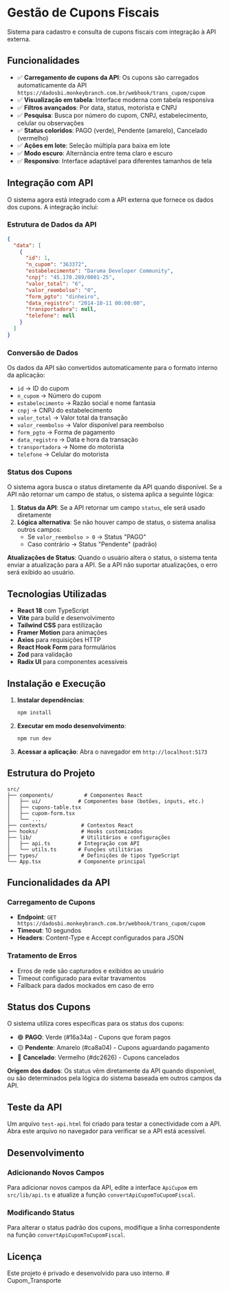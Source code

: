 # Gestão de Cupons Fiscais

Sistema para cadastro e consulta de cupons fiscais com integração à API externa.

## Funcionalidades

- ✅ **Carregamento de cupons da API**: Os cupons são carregados automaticamente da API `https://dadosbi.monkeybranch.com.br/webhook/trans_cupom/cupom`
- ✅ **Visualização em tabela**: Interface moderna com tabela responsiva
- ✅ **Filtros avançados**: Por data, status, motorista e CNPJ
- ✅ **Pesquisa**: Busca por número do cupom, CNPJ, estabelecimento, celular ou observações
- ✅ **Status coloridos**: PAGO (verde), Pendente (amarelo), Cancelado (vermelho)
- ✅ **Ações em lote**: Seleção múltipla para baixa em lote
- ✅ **Modo escuro**: Alternância entre tema claro e escuro
- ✅ **Responsivo**: Interface adaptável para diferentes tamanhos de tela

## Integração com API

O sistema agora está integrado com a API externa que fornece os dados dos cupons. A integração inclui:

### Estrutura de Dados da API
```json
{
  "data": [
    {
      "id": 1,
      "n_cupom": "363372",
      "estabelecimento": "Daruma Developer Community",
      "cnpj": "45.170.289/0001-25",
      "valor_total": "6",
      "valor_reembolso": "0",
      "form_pgto": "dinheiro",
      "data_registro": "2014-10-11 00:00:00",
      "transportadora": null,
      "telefone": null
    }
  ]
}
```

### Conversão de Dados
Os dados da API são convertidos automaticamente para o formato interno da aplicação:

- `id` → ID do cupom
- `n_cupom` → Número do cupom
- `estabelecimento` → Razão social e nome fantasia
- `cnpj` → CNPJ do estabelecimento
- `valor_total` → Valor total da transação
- `valor_reembolso` → Valor disponível para reembolso
- `form_pgto` → Forma de pagamento
- `data_registro` → Data e hora da transação
- `transportadora` → Nome do motorista
- `telefone` → Celular do motorista

### Status dos Cupons
O sistema agora busca o status diretamente da API quando disponível. Se a API não retornar um campo de status, o sistema aplica a seguinte lógica:

1. **Status da API**: Se a API retornar um campo `status`, ele será usado diretamente
2. **Lógica alternativa**: Se não houver campo de status, o sistema analisa outros campos:
   - Se `valor_reembolso > 0` → Status "PAGO"
   - Caso contrário → Status "Pendente" (padrão)

**Atualizações de Status**: Quando o usuário altera o status, o sistema tenta enviar a atualização para a API. Se a API não suportar atualizações, o erro será exibido ao usuário.

## Tecnologias Utilizadas

- **React 18** com TypeScript
- **Vite** para build e desenvolvimento
- **Tailwind CSS** para estilização
- **Framer Motion** para animações
- **Axios** para requisições HTTP
- **React Hook Form** para formulários
- **Zod** para validação
- **Radix UI** para componentes acessíveis

## Instalação e Execução

1. **Instalar dependências**:
   ```bash
   npm install
   ```

2. **Executar em modo desenvolvimento**:
   ```bash
   npm run dev
   ```

3. **Acessar a aplicação**:
   Abra o navegador em `http://localhost:5173`

## Estrutura do Projeto

```
src/
├── components/          # Componentes React
│   ├── ui/            # Componentes base (botões, inputs, etc.)
│   ├── cupons-table.tsx
│   ├── cupom-form.tsx
│   └── ...
├── contexts/           # Contextos React
├── hooks/              # Hooks customizados
├── lib/                # Utilitários e configurações
│   ├── api.ts         # Integração com API
│   └── utils.ts       # Funções utilitárias
├── types/              # Definições de tipos TypeScript
└── App.tsx            # Componente principal
```

## Funcionalidades da API

### Carregamento de Cupons
- **Endpoint**: `GET https://dadosbi.monkeybranch.com.br/webhook/trans_cupom/cupom`
- **Timeout**: 10 segundos
- **Headers**: Content-Type e Accept configurados para JSON

### Tratamento de Erros
- Erros de rede são capturados e exibidos ao usuário
- Timeout configurado para evitar travamentos
- Fallback para dados mockados em caso de erro

## Status dos Cupons

O sistema utiliza cores específicas para os status dos cupons:

- 🟢 **PAGO**: Verde (#16a34a) - Cupons que foram pagos
- 🟡 **Pendente**: Amarelo (#ca8a04) - Cupons aguardando pagamento
- 🔴 **Cancelado**: Vermelho (#dc2626) - Cupons cancelados

**Origem dos dados**: Os status vêm diretamente da API quando disponível, ou são determinados pela lógica do sistema baseada em outros campos da API.

## Teste da API

Um arquivo `test-api.html` foi criado para testar a conectividade com a API. Abra este arquivo no navegador para verificar se a API está acessível.

## Desenvolvimento

### Adicionando Novos Campos
Para adicionar novos campos da API, edite a interface `ApiCupom` em `src/lib/api.ts` e atualize a função `convertApiCupomToCupomFiscal`.

### Modificando Status
Para alterar o status padrão dos cupons, modifique a linha correspondente na função `convertApiCupomToCupomFiscal`.

## Licença

Este projeto é privado e desenvolvido para uso interno. #   C u p o m _ T r a n s p o r t e  
 